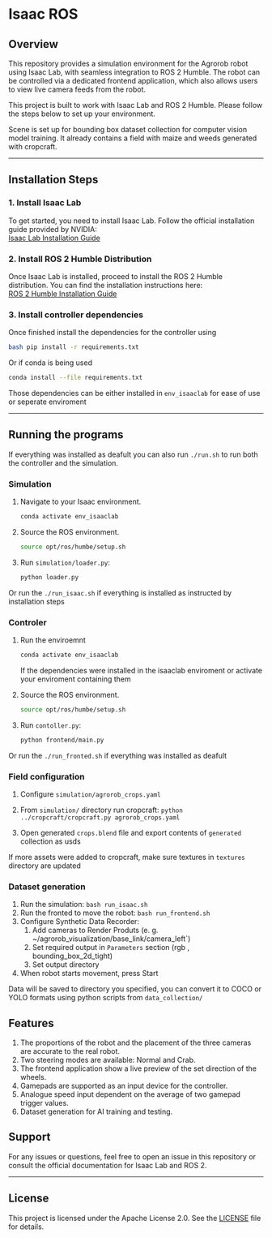 # Isaac ROS

## Overview

This repository provides a simulation environment for the Agrorob robot using Isaac Lab, with seamless integration to ROS 2 Humble. The robot can be controlled via a dedicated frontend application, which also allows users to view live camera feeds from the robot.

This project is built to work with Isaac Lab and ROS 2 Humble. Please follow the steps below to set up your environment.

Scene is set up for bounding box dataset collection for computer vision model training. It already contains a field with maize and weeds generated with cropcraft.

---

## Installation Steps

### 1. Install Isaac Lab
To get started, you need to install Isaac Lab. Follow the official installation guide provided by NVIDIA:  
[Isaac Lab Installation Guide](https://developer.nvidia.com/isaac-sim)

### 2. Install ROS 2 Humble Distribution
Once Isaac Lab is installed, proceed to install the ROS 2 Humble distribution. You can find the installation instructions here:  
[ROS 2 Humble Installation Guide](https://docs.ros.org/en/humble/Installation.html)

### 3. Install controller dependencies
Once finished install the dependencies for the controller using

```bash
bash pip install -r requirements.txt
```

Or if conda is being used

```bash
conda install --file requirements.txt
```

Those dependencies can be either installed in `env_isaaclab` for ease of use or seperate enviroment



<!-- ---

## Usage
After completing the installations, you can start using this repository by cloning it and following the provided scripts or documentation. -->

---

## Running the programs


If everything was installed as deafult you can also run `./run.sh` to run both the controller and the simulation.

### Simulation
1. Navigate to your Isaac environment.
    ```bash
    conda activate env_isaaclab
    ```
2. Source the ROS environment.
    ```bash
    source opt/ros/humbe/setup.sh
    ```
3. Run `simulation/loader.py`: 
    ```bash
    python loader.py
    ```   
Or run the `./run_isaac.sh` if everything is installed as instructed by installation steps 
### Controler
1. Run the enviroemnt
    ```bash
    conda activate env_isaaclab
    ```

    If the dependencies were installed in the isaaclab enviroment or activate your enviroment containing them 

2. Source the ROS environment.
    ```bash
    source opt/ros/humbe/setup.sh
    ```
3. Run `contoller.py`: 
    ```bash
    python frontend/main.py
    ```  
Or run the `./run_fronted.sh` if everything was installed as deafult

### Field configuration
1. Configure `simulation/agrorob_crops.yaml`

2. From `simulation/` directory run cropcraft:
   ```python ../cropcraft/cropcraft.py agrorob_crops.yaml```

3. Open generated `crops.blend` file and export  contents of `generated` collection as usds

If more assets were added to cropcraft, make sure textures in `textures` directory are updated 

### Dataset generation
1. Run the simulation:
   ```bash run_isaac.sh```
2. Run the fronted to move the robot:
   ```bash run_frontend.sh```
3. Configure Synthetic Data Recorder:
   1. Add cameras to Render Produts (e. g. ~/agrorob_visualization/base_link/camera_left`)
   2. Set required output in `Parameters` section (rgb , bounding_box_2d_tight)
   3. Set output directory
4. When robot starts movement, press Start

Data will be saved to directory you specified, you can convert it to COCO or YOLO formats using python scripts from `data_collection/` 



## Features
1. The proportions of the robot and the placement of the three cameras are accurate to the real robot.
2. Two steering modes are available: Normal and Crab.
3. The frontend application show a live preview of the set direction of the wheels.
4. Gamepads are supported as an input device for the controller.
5. Analogue speed input dependent on the average of two gamepad trigger values.
6. Dataset generation for AI training and testing.


## Support
For any issues or questions, feel free to open an issue in this repository or consult the official documentation for Isaac Lab and ROS 2.

---

## License
This project is licensed under the Apache License 2.0. See the [LICENSE](./LICENSE) file for details.

